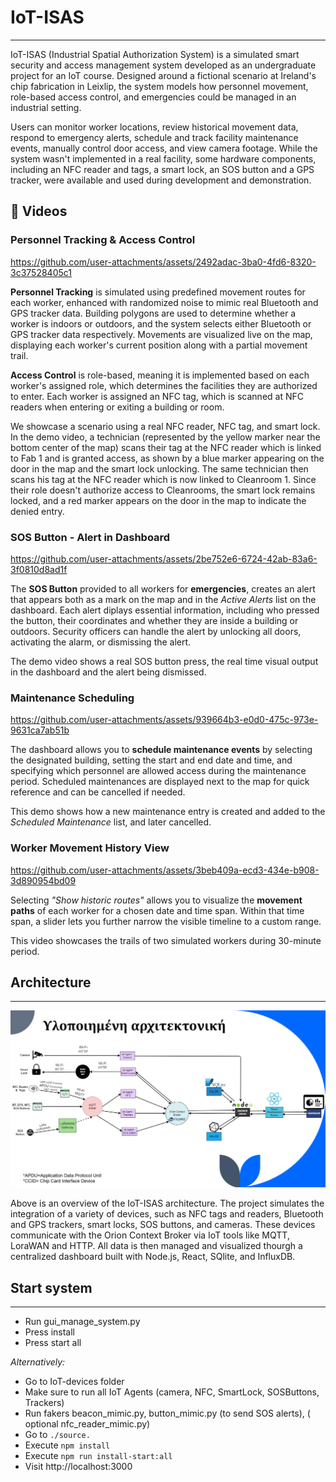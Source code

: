 # IoT-ISAS
---
IoT-ISAS (Industrial Spatial Authorization System) is a simulated smart security and access management system developed as an undergraduate project for an IoT course. Designed around a fictional scenario at Ireland's chip fabrication in Leixlip, the system models how personnel movement, role-based access control, and emergencies could be managed in an industrial setting. 

Users can monitor worker locations, review historical movement data, respond to emergency alerts, schedule and track facility maintenance events, manually control door access, and view camera footage. While the system wasn't implemented in a real facility, some hardware components, including an NFC reader and tags, a smart lock, an SOS button and a GPS tracker, were available and used during development and demonstration.

## 🎥 Videos

### Personnel Tracking & Access Control 

https://github.com/user-attachments/assets/2492adac-3ba0-4fd6-8320-3c37528405c1


__Personnel Tracking__ is simulated using predefined movement routes for each worker, enhanced with randomized noise to mimic real Bluetooth and GPS tracker data. Building polygons are used to determine whether a worker is indoors or outdoors, and the system selects either Bluetooth or GPS tracker data respectively. Movements are visualized live on the map, displaying each worker's current position along with a partial movement trail. 

__Access Control__ is role-based, meaning it is implemented based on each worker's assigned role, which determines the facilities they are authorized to enter. Each worker is assigned an NFC tag, which is scanned at NFC readers when entering or exiting a building or room.

We showcase a scenario using a real NFC reader, NFC tag, and smart lock. In the demo video, a technician (represented by the yellow marker near the bottom center of the map) scans their tag at the NFC reader which is linked to Fab 1 and is granted access, as shown by a blue marker appearing on the door in the map and the smart lock unlocking. The same technician then scans his tag at the NFC reader which is now linked to Cleanroom 1. Since their role doesn't authorize access to Cleanrooms, the smart lock remains locked, and a red marker appears on the door in the map to indicate the denied entry.

### SOS Button - Alert in Dashboard

https://github.com/user-attachments/assets/2be752e6-6724-42ab-83a6-3f0810d8ad1f

The __SOS Button__ provided to all workers for __emergencies__, creates an alert that appears both as a mark on the map and in the _Active Alerts_ list on the dashboard. Each alert diplays essential information, including who pressed the button, their coordinates and whether they are inside a building or outdoors. Security officers can handle the alert by unlocking all doors, activating the alarm, or dismissing the alert. 

The demo video shows a real SOS button press, the real time visual output in the dashboard and the alert being dismissed. 

### Maintenance Scheduling

https://github.com/user-attachments/assets/939664b3-e0d0-475c-973e-9631ca7ab51b

The dashboard allows you to __schedule maintenance events__ by selecting the designated building, setting the start and end date and time, and specifying which personnel are allowed access during the maintenance period. Scheduled maintenances are displayed next to the map for quick reference and can be cancelled if needed. 

This demo shows how a new maintenance entry is created and added to the _Scheduled Maintenance_ list, and later cancelled.

### Worker Movement History View

https://github.com/user-attachments/assets/3beb409a-ecd3-434e-b908-3d890954bd09

Selecting _"Show historic routes"_ allows you to visualize the __movement paths__ of each worker for a chosen date and time span. Within that time span, a slider lets you further narrow the visible timeline to a custom range. 

This video showcases the trails of two simulated workers during 30-minute period.

## Architecture
---

![System architecture](images/final-architecture.png)

Above is an overview of the IoT-ISAS architecture. The project simulates the integration of a variety of devices, such as NFC tags and readers, Bluetooth and GPS trackers, smart locks, SOS buttons, and cameras. These devices communicate with the Orion Context Broker via IoT tools like MQTT, LoraWAN and HTTP. All data is then managed and visualized thourgh a centralized dashboard built with Node.js, React, SQlite, and InfluxDB.


## Start system
---
- Run gui_manage_system.py
- Press install
- Press start all

_Alternatively:_

- Go to IoT-devices folder
- Make sure to run all IoT Agents (camera, NFC, SmartLock, SOSButtons, Trackers)
- Run fakers beacon_mimic.py, button_mimic.py (to send SOS alerts), ( optional nfc_reader_mimic.py)
- Go to `./source.`
- Execute `npm install`
- Execute `npm run install-start:all`
- Visit http://localhost:3000

